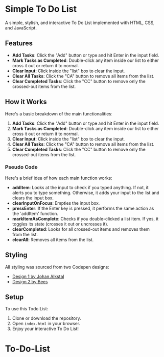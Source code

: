 # Simple To Do List

A simple, stylish, and interactive To Do List implemented with HTML, CSS, and JavaScript.

## Features

- **Add Tasks**: Click the "Add" button or type and hit Enter in the input field.
- **Mark Tasks as Completed**: Double-click any item inside our list to either cross it out or return it to normal.
- **Clear Input**: Click inside the "list" box to clear the input.
- **Clear All Tasks**: Click the "CA" button to remove all items from the list.
- **Clear Completed Tasks**: Click the "CC" button to remove only the crossed-out items from the list.

## How it Works

Here's a basic breakdown of the main functionalities:

1. **Add Tasks**: Click the "Add" button or type and hit Enter in the input field.
2. **Mark Tasks as Completed**: Double-click any item inside our list to either cross it out or return it to normal.
3. **Clear Input**: Click inside the "list" box to clear the input.
4. **Clear All Tasks**: Click the "CA" button to remove all items from the list.
5. **Clear Completed Tasks**: Click the "CC" button to remove only the crossed-out items from the list.

### Pseudo Code

Here's a brief idea of how each main function works:

- **addItem**: Looks at the input to check if you typed anything. If not, it alerts you to type something. Otherwise, it adds your input to the list and clears the input box.
- **clearInputOnFocus**: Empties the input box.
- **pressEnter**: If the Enter key is pressed, it performs the same action as the 'addItem' function.
- **markItemAsComplete**: Checks if you double-clicked a list item. If yes, it toggles its state (crosses it out or uncrosses it).
- **clearCompleted**: Looks for all crossed-out items and removes them from the list.
- **clearAll**: Removes all items from the list.

## Styling

All styling was sourced from two Codepen designs:

- [Design 1 by Johan Alkstal](https://codepen.io/johanalkstal/pen/AavgNz)
- [Design 2 by Bees](https://codepen.io/beeeees/pen/AJBjKR)

## Setup

To use this Todo List:

1. Clone or download the repository.
2. Open `index.html` in your browser.
3. Enjoy your interactive To Do List!
# To-Do-List
